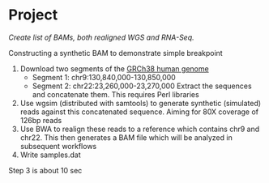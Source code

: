 # Project
*Create list of BAMs, both realigned WGS and RNA-Seq.*

Constructing a synthetic BAM to demonstrate simple breakpoint

1. Download two segments of the [GRCh38 human genome](http://genome.ucsc.edu/cgi-bin/das/hg19/dna)
    * Segment 1: chr9:130,840,000-130,850,000
    * Segment 2: chr22:23,260,000-23,270,000
   Extract the sequences and concatenate them.  This requires Perl libraries
2. Use wgsim (distributed with samtools) to generate synthetic (simulated) reads
   against this concatenated sequence.  Aiming for 80X coverage of 126bp reads
3. Use BWA to realign these reads to a reference which contains chr9 and chr22.  This then generates
   a BAM file which will be analyzed in subsequent workflows
4. Write samples.dat

Step 3 is about 10 sec
